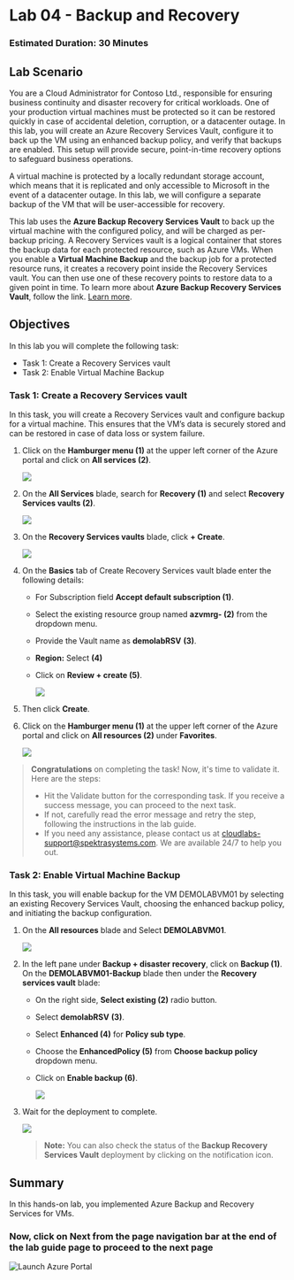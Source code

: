 ﻿# Lab 04 - Backup and Recovery

### Estimated Duration: 30 Minutes

## Lab Scenario

You are a Cloud Administrator for Contoso Ltd., responsible for ensuring business continuity and disaster recovery for critical workloads. One of your production virtual machines must be protected so it can be restored quickly in case of accidental deletion, corruption, or a datacenter outage. In this lab, you will create an Azure Recovery Services Vault, configure it to back up the VM using an enhanced backup policy, and verify that backups are enabled. This setup will provide secure, point-in-time recovery options to safeguard business operations.

A virtual machine is protected by a locally redundant storage account, which means that it is replicated and only accessible to Microsoft in the event of a datacenter outage. In this lab, we will configure a separate backup of the VM that will be user-accessible for recovery.

This lab uses the **Azure Backup Recovery Services Vault** to back up the virtual machine with the configured policy, and will be charged as per-backup pricing. A Recovery Services vault is a logical container that stores the backup data for each protected resource, such as Azure VMs. When you enable a **Virtual Machine Backup** and the backup job for a protected resource runs, it creates a recovery point inside the Recovery Services vault. You can then use one of these recovery points to restore data to a given point in time. To learn more about **Azure Backup Recovery Services Vault**, follow the link. [Learn more](https://docs.microsoft.com/en-us/azure/backup/backup-azure-arm-vms). 

## Objectives

In this lab you will complete the following task:

- Task 1: Create a Recovery Services vault
- Task 2: Enable Virtual Machine Backup

### Task 1: Create a Recovery Services vault

In this task, you will create a Recovery Services vault and configure backup for a virtual machine. This ensures that the VM’s data is securely stored and can be restored in case of data loss or system failure.

 1. Click on the **Hamburger menu (1)** at the upper left corner of the Azure portal and click on **All services (2)**.

    ![](../instructions/images/Lab3-00.png)
 
 1. On the **All Services** blade, search for <copy> **Recovery (1)** </copy> and select **Recovery Services vaults (2)**.

     ![](../instructions/images/Lab3-01.png)
    
 1. On the **Recovery Services vaults** blade, click **+ Create**.

    ![](../instructions/images/lab3-image2.png)
 
 1. On the **Basics** tab of Create Recovery Services vault blade enter the following details:
 
     - For Subscription field **Accept default subscription (1)**.
 
     - Select the existing resource group named **azvmrg-<inject key="Deployment ID" enableCopy="false"/> (2)** from the dropdown menu.
 
     - Provide the Vault name as <copy>**demolabRSV**</copy> **(3)**.
 
     - **Region:** Select **<inject key="Region" enableCopy="false"/>** **(4)**
 
     - Click on **Review + create (5)**.
  
         ![](../instructions/images/lab3-image3.png)

1. Then click **Create**.

1. Click on the **Hamburger menu (1)** at the upper left corner of the Azure portal and click on **All resources (2)** under **Favorites**.

   ![](../instructions/images/Lab3-03.png)

> **Congratulations** on completing the task! Now, it's time to validate it. Here are the steps:
> - Hit the Validate button for the corresponding task. If you receive a success message, you can proceed to the next task.
> - If not, carefully read the error message and retry the step, following the instructions in the lab guide. 
> - If you need any assistance, please contact us at cloudlabs-support@spektrasystems.com. We are available 24/7 to help you out.    

<validation step="3495a2e1-cc3c-4a87-ae1a-de01e30cba0d" />   

### Task 2: Enable Virtual Machine Backup

In this task, you will enable backup for the VM DEMOLABVM01 by selecting an existing Recovery Services Vault, choosing the enhanced backup policy, and initiating the backup configuration.

1. On the **All resources** blade and Select **DEMOLABVM01**.

   ![](../instructions/images/lab3-image4.png)

1. In the left pane under **Backup + disaster recovery**, click on **Backup (1)**. On the **DEMOLABVM01-Backup** blade then under the **Recovery services vault** blade:

    - On the right side, **Select existing (2)** radio button.

    - Select <copy>**demolabRSV**</copy> **(3)**.
   
    - Select **Enhanced (4)** for **Policy sub type**.

    - Choose the **EnhancedPolicy (5)** from **Choose backup policy** dropdown menu.
    
    - Click on **Enable backup (6)**.
   
      ![](../instructions/images/Lab3-04.png)

1. Wait for the deployment to complete.

    ![](images/Lab3-05.png)

    > **Note:** You can also check the status of the **Backup Recovery Services Vault** deployment by clicking on the notification icon.

    
## Summary

In this hands-on lab, you implemented Azure Backup and Recovery Services for VMs.

### Now, click on **Next** from the page navigation bar at the end of the lab guide page to proceed to the next page

   ![Launch Azure Portal](../instructions/images/avm-18.png)
